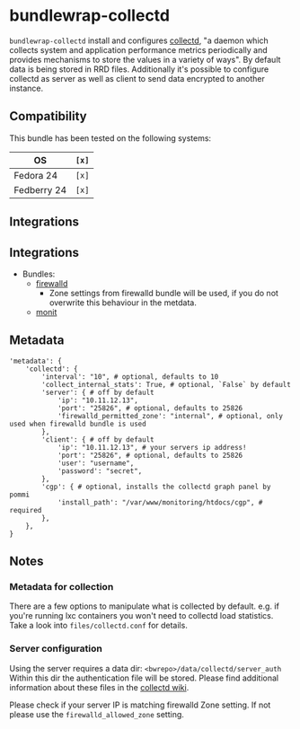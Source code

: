 # bundlewrap-collectd

`bundlewrap-collectd` install and configures [collectd](https://collectd.org/), "a daemon which collects system and application performance metrics periodically and provides mechanisms to store the values in a variety of ways".
By default data is being stored in RRD files.
Additionally it's possible to configure collectd as server as well as client to send data encrypted to another instance.

## Compatibility

This bundle has been tested on the following systems:

| OS          | `[x]` |
| ----------- | ----- |
| Fedora 24   | `[x]` |
| Fedberry 24 | `[x]` |

## Integrations

## Integrations

* Bundles:
  * [firewalld](https://github.com/rullmann/bundlewrap-firewalld)
    * Zone settings from firewalld bundle will be used, if you do not overwrite this behaviour in the metdata.
  * [monit](https://github.com/rullmann/bundlewrap-monit)

## Metadata

    'metadata': {
        'collectd': {
            'interval': "10", # optional, defaults to 10
            'collect_internal_stats': True, # optional, `False` by default
            'server': { # off by default
                'ip': "10.11.12.13",
                'port': "25826", # optional, defaults to 25826
                'firewalld_permitted_zone': "internal", # optional, only used when firewalld bundle is used
            },
            'client': { # off by default
                'ip': "10.11.12.13", # your servers ip address!
                'port': "25826", # optional, defaults to 25826
                'user': "username",
                'password': "secret",
            },
            'cgp': { # optional, installs the collectd graph panel by pommi
                'install_path': "/var/www/monitoring/htdocs/cgp", # required
            },
        },
    }

## Notes

### Metadata for collection

There are a few options to manipulate what is collected by default. e.g. if you're running lxc containers you won't need to collectd load statistics. Take a look into `files/collectd.conf` for details.

### Server configuration

Using the server requires a data dir: `<bwrepo>/data/collectd/server_auth`
Within this dir the authentication file will be stored. Please find additional information about these files in the [collectd wiki](https://collectd.org/wiki/index.php/Networking_introduction#Cryptographic_setup).

Please check if your server IP is matching firewalld Zone setting. If not please use the `firewalld_allowed_zone` setting.
